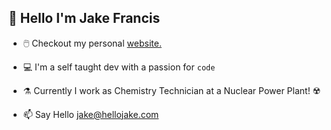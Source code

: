 ## 👋 Hello I'm Jake Francis

- 🖱️ Checkout my personal [website.](https://www.hellojake.com)

- 💻 I'm a self taught dev with a passion for ```code```

- ⚗️ Currently I work as Chemistry Technician at a Nuclear Power Plant! ☢️

- 📫 Say Hello jake@hellojake.com

<!---
jakefrancis/jakefrancis is a ✨ special ✨ repository because its `README.md` (this file) appears on your GitHub profile.
You can click the Preview link to take a look at your changes.
--->
